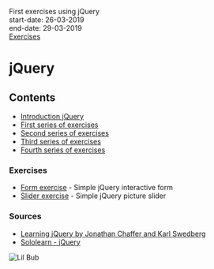 First exercises using jQuery  
start-date: 26-03-2019  
end-date:  29-03-2019  
[Exercises](https://geert-timmermans.github.io/jQuery/)

# jQuery

## Contents

- [Introduction jQuery](https://docs.google.com/presentation/d/1ul0Zl81fVJVfD-1ko6wKHQPDWk5zoiM1lV_oEjFCqHo/edit?usp=sharing)
- [First series of exercises](./jquery-exercises-1//)
- [Second series of exercises](./jquery-exercises-2/)
- [Third series of exercises](./jquery-exercises-3/)
- [Fourth series of exercises](./jquery-exercises-4/)

### Exercises

- [Form exercise](./jquery-form/) - Simple jQuery interactive form
- [Slider exercise](./jquery-slider/) - Simple jQuery picture slider


### Sources

- [Learning jQuery by Jonathan Chaffer and Karl Swedberg](./Learning-jQuery-4th-Edition.pdf)
- [Sololearn - jQuery](https://www.sololearn.com/Course/jQuery/)

![Lil Bub](http://pa1.narvii.com/6151/623db81b4b6593ff571f20315b1d277edd1e00e7_hq.gif)

